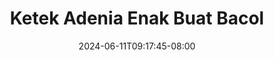 --- 
title: "Ketek Adenia Enak Buat Bacol"
description: "nonton   Ketek Adenia Enak Buat Bacol telegram full vidio terbaru"
date: 2024-06-11T09:17:45-08:00
file_code: "uzv16864cahm"
draft: false
cover: "l26fmpl1fefaopvs.jpg"
tags: ["Ketek", "Adenia", "Enak", "Buat", "Bacol", "bokep-indo", "bokep-viral", "bokep-ig"]
length: 8
fld_id: "1483427"
foldername: "Adenia"
categories: ["Adenia"]
views: 0
---